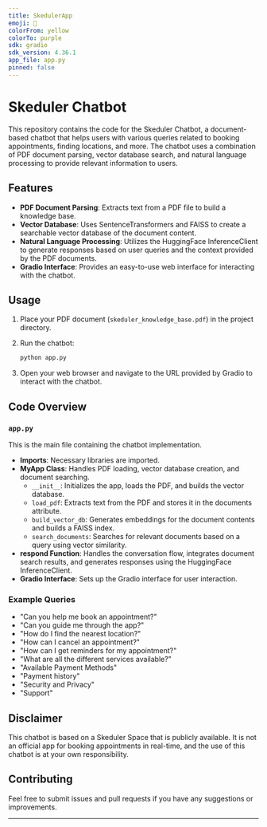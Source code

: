 ```yaml
---
title: SkedulerApp
emoji: 💬
colorFrom: yellow
colorTo: purple
sdk: gradio
sdk_version: 4.36.1
app_file: app.py
pinned: false
---
```

# Skeduler Chatbot

This repository contains the code for the Skeduler Chatbot, a document-based chatbot that helps users with various queries related to booking appointments, finding locations, and more. The chatbot uses a combination of PDF document parsing, vector database search, and natural language processing to provide relevant information to users.

## Features

- **PDF Document Parsing**: Extracts text from a PDF file to build a knowledge base.
- **Vector Database**: Uses SentenceTransformers and FAISS to create a searchable vector database of the document content.
- **Natural Language Processing**: Utilizes the HuggingFace InferenceClient to generate responses based on user queries and the context provided by the PDF documents.
- **Gradio Interface**: Provides an easy-to-use web interface for interacting with the chatbot.



## Usage

1. Place your PDF document (`skeduler_knowledge_base.pdf`) in the project directory.

2. Run the chatbot:
   ```bash
   python app.py
   ```

3. Open your web browser and navigate to the URL provided by Gradio to interact with the chatbot.

## Code Overview

### `app.py`

This is the main file containing the chatbot implementation.

- **Imports**: Necessary libraries are imported.
- **MyApp Class**: Handles PDF loading, vector database creation, and document searching.
  - `__init__`: Initializes the app, loads the PDF, and builds the vector database.
  - `load_pdf`: Extracts text from the PDF and stores it in the documents attribute.
  - `build_vector_db`: Generates embeddings for the document contents and builds a FAISS index.
  - `search_documents`: Searches for relevant documents based on a query using vector similarity.
- **respond Function**: Handles the conversation flow, integrates document search results, and generates responses using the HuggingFace InferenceClient.
- **Gradio Interface**: Sets up the Gradio interface for user interaction.

### Example Queries

- "Can you help me book an appointment?"
- "Can you guide me through the app?"
- "How do I find the nearest location?"
- "How can I cancel an appointment?"
- "How can I get reminders for my appointment?"
- "What are all the different services available?"
- "Available Payment Methods"
- "Payment history"
- "Security and Privacy"
- "Support"

## Disclaimer

This chatbot is based on a Skeduler Space that is publicly available. It is not an official app for booking appointments in real-time, and the use of this chatbot is at your own responsibility.

## Contributing

Feel free to submit issues and pull requests if you have any suggestions or improvements.


---

